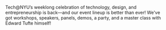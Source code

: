 Tech@NYU’s weeklong celebration of technology, design, and entrepreneurship is back—and our event lineup is better than ever! We've got workshops, speakers, panels, demos, a party, and a master class with Edward Tufte himself!